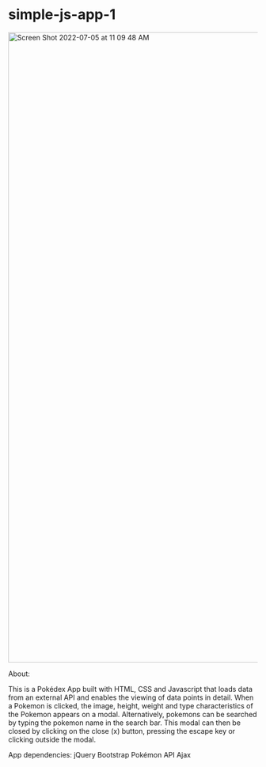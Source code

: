 # simple-js-app-1
<img width="1274" alt="Screen Shot 2022-07-05 at 11 09 48 AM" src="https://user-images.githubusercontent.com/103061146/177360097-166918e5-3f1b-4051-b436-d97455eed90a.png">


About:

This is a Pokédex App built with HTML, CSS and Javascript that loads data from an external API and enables the viewing of data points in detail. When a Pokemon is clicked, the image, height, weight and type characteristics of the Pokemon appears on a modal. Alternatively, pokemons can be searched by typing the pokemon name in the search bar. This modal can then be closed by clicking on the close (x) button, pressing the escape key or clicking outside the modal.


App dependencies:
jQuery
Bootstrap
Pokémon API
Ajax
